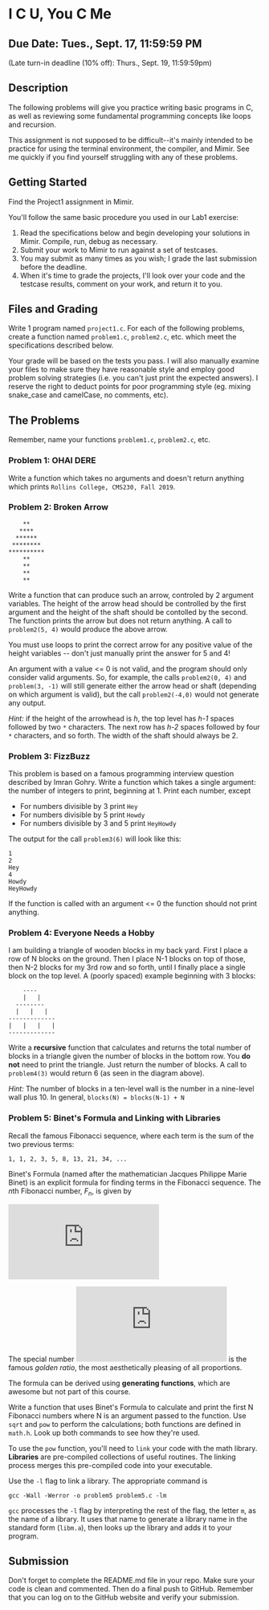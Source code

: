 # I C U, You C Me

## Due Date: Tues., Sept. 17, 11:59:59 PM
(Late turn-in deadline (10% off): Thurs., Sept. 19, 11:59:59pm)

## Description
The following problems will give you practice writing basic programs in C, as well as reviewing some fundamental programming concepts like loops and recursion.

This assignment is not supposed to be difficult--it's mainly intended to be practice for using the terminal environment, the compiler, and Mimir. See me quickly if you find yourself struggling with any of these problems.

## Getting Started

Find the Project1 assignment in Mimir.  

You'll follow the same basic procedure you used in our Lab1 exercise:

1. Read the specifications below and begin developing your solutions in Mimir.  Compile, run, debug as necessary.  
2. Submit your work to Mimir to run against a set of testcases.  
3. You may submit as many times as you wish; I grade the last submission before the deadline.
4. When it's time to grade the projects, I'll look over your code and the testcase results, comment on your work, and return it to you.

## Files and Grading
Write 1 program named `project1.c`.  For each of the following problems, create a function named `problem1.c`, `problem2.c`, etc. which meet the specifications described below.

Your grade will be based on the tests you pass. I will also manually examine your files to make sure they have
reasonable style and employ good problem solving strategies  (i.e. you can't just print the expected answers). I reserve the right to deduct points for poor programming style (eg. mixing snake_case and camelCase, no comments, etc).

## The Problems
Remember, name your functions `problem1.c`, `problem2.c`, etc.

### Problem 1: OHAI DERE
Write a function which takes no arguments and doesn't return anything which prints `Rollins College, CMS230, Fall 2019`.

### Problem 2: Broken Arrow
```
    **
   ****
  ******
 ********
**********
    **
    **
    **
    **
```
Write a function that can produce such an arrow, controled by 2 argument variables.  The height of the arrow head should be controlled by the first argument and the height of the shaft should be contolled by the second.  The function prints the arrow but does not return anything.  A call to `problem2(5, 4)` would produce the above arrow.  

You must use loops to print the correct arrow for any positive value of the height variables -- don't just manually print the answer for 5 and 4!

An argument with a value <= 0 is not valid, and the program should only consider valid arguments.  So, for example, the calls `problem2(0, 4)` and `problem(3, -1)` will still generate either the arrow head or shaft (depending on which argument is valid), but the call `problem2(-4,0)` would not generate any output.

*Hint:* if the height of the arrowhead is *h*, the top level has *h-1* spaces followed by two `*` characters.  The next row has *h-2* spaces followed by four `*` characters, and so forth.  The width of the shaft should always be 2. 

### Problem 3: FizzBuzz
This problem is based on a famous programming interview question described by Imran Gohry. Write a function which takes a single argument: the number of integers to print, beginning at 1. Print each number, except

* For numbers divisible by 3 print `Hey`
* For numbers divisible by 5 print `Howdy`
* For numbers divisible by 3 and 5 print `HeyHowdy`

The output for the call `problem3(6)` will look like this:
```
1
2
Hey
4
Howdy
HeyHowdy
```
If the function is called with an argument <= 0 the function should not print anything.

### Problem 4: Everyone Needs a Hobby
I am building a triangle of wooden blocks in my back yard.  First I place a row of N blocks on the ground. Then I place N-1 blocks on top of those, then N-2 blocks for my 3rd row and so forth, until I finally place a single block on the top level. A (poorly spaced) example beginning with 3 blocks:

```
    ----
    |   |
  --------
  |   |   |
-------------
|   |   |   |
-------------
```

Write a **recursive** function that calculates and returns the total number of blocks in a triangle given the number of blocks in the bottom row.  You **do not** need to print the triangle.  Just return the number of blocks.  A call to `problem4(3)` would return 6 (as seen in the diagram above).

*Hint:* The number of blocks in a ten-level wall is the number in a nine-level wall plus 10.  In general,
`
blocks(N) = blocks(N-1) + N
`

### Problem 5: Binet's Formula and Linking with Libraries
Recall the famous Fibonacci sequence, where each term is the sum of the two previous terms:
```
1, 1, 2, 3, 5, 8, 13, 21, 34, ...
```

Binet's Formula (named after the mathematician Jacques Philippe Marie Binet) is an explicit formula for finding terms in the Fibonacci sequence.  The *n*th Fibonacci number, *F<sub>n</sub>*, is given by



<!--
\[
F_n = \frac{1}{\sqrt{5}} \left( \left( \frac{1 + \sqrt{5}}{2} \right)^n - \left( \frac{1 - \sqrt{5}}{2} \right)^n \right)
\]
The special number
\[
\phi = \frac{1 + \sqrt{5}}{2} \approx 1.618033\ldots
\]
is the famous *golden ratio*, the most aesthetically pleasing of all proportions.
-->

![Eqn](http://www.sciweavers.org/tex2img.php?eq=%5C%5B%0AF_n%20%3D%20%5Cfrac%7B1%7D%7B%5Csqrt%7B5%7D%7D%20%5Cleft%28%20%5Cleft%28%20%5Cfrac%7B1%20%2B%20%5Csqrt%7B5%7D%7D%7B2%7D%20%5Cright%29%5En%20-%20%5Cleft%28%20%5Cfrac%7B1%20-%20%5Csqrt%7B5%7D%7D%7B2%7D%20%5Cright%29%5En%20%5Cright%29%0A%5C%5D&bc=White&fc=Black&im=jpg&fs=12&ff=arev&edit=0)

The special number
![Eqn2](http://www.sciweavers.org/tex2img.php?eq=%5C%5B%0A%5Cphi%20%3D%20%5Cfrac%7B1%20%2B%20%5Csqrt%7B5%7D%7D%7B2%7D%20%5Capprox%201.618033%5Cldots%0A%5C%5D&bc=White&fc=Black&im=jpg&fs=12&ff=arev&edit=0)
is the famous *golden ratio*, the most aesthetically pleasing of all proportions.

The formula can be derived using **generating functions**, which are awesome but not part of this course.

Write a function that uses Binet's Formula to calculate and print the first N Fibonacci numbers where N is an argument passed to the function.  Use `sqrt` and `pow` to perform the calculations; both functions are defined in `math.h`. Look up both commands to see how they're used. 

To use the `pow` function, you'll need to `link` your code with the math library.  **Libraries** are pre-compiled collections of useful routines.  The linking process merges this pre-compiled code into your executable.

Use the `-l` flag to link a library.  The appropriate command is
```
gcc -Wall -Werror -o problem5 problem5.c -lm
```

`gcc` processes the `-l` flag by interpreting the rest of the flag, the letter `m`, as the name of a library. It uses that name to generate a library name in the standard form (`libm.a`), then looks up the library and adds it to your program.

## Submission

Don't forget to complete the README.md file in your repo.  Make sure your code is clean and commented.  Then do a final push to GitHub.  Remember that you can log on to the GitHub website and verify your submission. 
